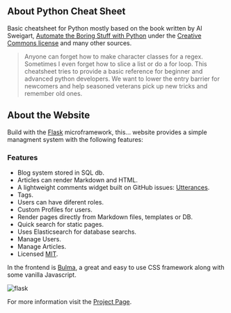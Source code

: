 ## About Python Cheat Sheet

Basic cheatsheet for Python mostly based on the book written by Al Sweigart, [Automate the Boring Stuff with Python](https://automatetheboringstuff.com/) under the [Creative Commons license](https://creativecommons.org/licenses/by-nc-sa/3.0/) and many other sources.

> Anyone can forget how to make character classes for a regex. Sometimes I even forget how to slice a list or do a for loop. This cheatsheet tries to provide a basic reference for beginner and advanced python developers. We want to lower the entry barrier for newcomers and help seasoned veterans pick up new tricks and remember old ones.

## About the Website

Build with the [Flask](http://flask.pocoo.org/) microframework, this... website provides a simple managment system with the following features:

### Features

- Blog system stored in SQL db.
- Articles can render Markdown and HTML.
- A lightweight comments widget built on GitHub issues: [Utterances](https://github.com/utterance/utterances).
- Tags.
- Users can have diferent roles.
- Custom Profiles for users.
- Render pages directly from Markdown files, templates or DB.
- Quick search for static pages.
- Uses Elasticsearch for database searchs.
- Manage Users.
- Manage Articles.
- Licensed [MIT](https://github.com/wilfredinni/pysheetBlog/blob/master/LICENSE).

In the frontend is [Bulma](https://github.com/jgthms/bulma), a great and easy to use CSS framework along with some vanilla Javascript.

![flask](https://raw.githubusercontent.com/wilfredinni/python-cheatsheet/master/blog_files/screen_shot.jpg)

For more information visit the [Project Page](https://github.com/wilfredinni/pysheetBlog).